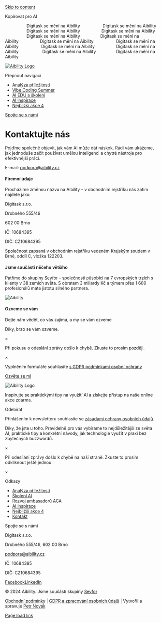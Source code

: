 [Skip to content](https://aibility.cz/kontakt/#content)

Kopírovat pro AI

                  Digitask se mění na Aibility                   Digitask se mění na Aibility                   Digitask se mění na Aibility                  Digitask se mění na Aibility                    Digitask se mění na Aibility                 Digitask se mění na Aibility                  Digitask se mění na Aibility                   Digitask se mění na Aibility                   Digitask se mění na Aibility                  Digitask se mění na Aibility                    Digitask se mění na Aibility                 Digitask se mění na Aibility

[![Aibility Logo](<Base64-Image-Removed>)](https://aibility.cz/)

Přepnout navigaci

- [Analýza příležitostí](https://aibility.cz/analyza-digitalnich-prilezitosti/)
- [Vibe Coding Summer](https://aibility.cz/vibecodingsummer/)
- [AI EDU a školení](https://aibility.cz/skoleni/)
- [AI inspirace](https://aibility.cz/inspirace-a-ai/)
- [Nejbližší akce 4](https://aibility.cz/nejblizsi-ai-akce/)

[Spojte se s námi](https://aibility.cz/kontakt/)

# Kontaktujte nás

Pojďme společně objevit, jak vám AI může dát náskok. Rádi vám ukážeme, jak jednoduše začít používat umělou inteligenci a chytré nástroje pro efektivnější práci.

E-mail: podpora@aibility.cz

#### Firemní údaje

Procházíme změnou názvu na Aibility – v obchodním rejstříku nás zatím najdete jako:

Digitask s.r.o.

Drobného 555/49

602 00 Brno

IČ: 10684395

DIČ: CZ10684395

Společnost zapsaná v obchodním rejstříku vedeném Krajským soudem v Brně, oddíl C, vložka 122203.

#### Jsme součástí něčeho většího

Patříme do skupiny [Seyfor](https://www.seyfor.com/) – společnosti působící na 7 evropských trzích s klienty v 38 zemích světa. S obratem 3 miliardy Kč a týmem přes 1 600 profesionálů máte jistotu silného partnera.

![Aibility](<Base64-Image-Removed>)

#### Ozveme se vám

Dejte nám vědět, co vás zajímá, a my se vám ozveme

Díky, brzo se vám ozveme.

×

Při pokusu o odeslání zprávy došlo k chybě. Zkuste to prosím později.

×

Vyplněním formuláře souhlasíte [s GDPR podmínkami osobní ochrany](https://aibility.org/gdpr/)

[Ozvěte se mi](https://airtable.com/appB05YYWnM6spGjW/shrKWE9D326BGAaXV)

![Aibility Logo](<Base64-Image-Removed>)

Inspirujte se praktickými tipy na využití AI a získejte přístup na naše online akce zdarma.

Odebírat

Přihlášením k newsletteru souhlasíte se [zásadami ochrany osobních údajů](https://aibility.org/gdpr/).

Díky, že jste u toho. Pravidelně pro vás vybíráme to nejdůležitější ze světa AI, praktické tipy a konkrétní návody, jak technologie využít v praxi bez zbytečných buzzwordů.

×

Při odesílání zprávy došlo k chybě na naší straně. Zkuste to prosím odkliknout ještě jednou.

×

Odkazy

- [Analýza příležitostí](https://aibility.cz/analyza-digitalnich-prilezitosti/)
- [Školení AI](https://aibility.cz/skoleni/)
- [Rozvoj ambasadorů ACA](https://aibility.cz/ai-coach-and-ambassador-program/)
- [AI inspirace](https://aibility.cz/inspirace-a-ai/)
- [Nejbližší akce 4](https://aibility.cz/nejblizsi-ai-akce/)
- [Kontakt](https://aibility.cz/kontakt/)

Spojte se s námi

Digitask s.r.o.

Drobného 555/49, 602 00 Brno

podpora@aibility.cz

IČ: 10684395

DIČ: CZ10684395

[Facebook](https://www.facebook.com/aibilityorg "Facebook")[LinkedIn](https://www.linkedin.com/company/digitask-cz-sk/ "LinkedIn")

© 2024 Aibility. Jsme součástí skupiny [Seyfor](https://www.seyfor.com/)

[Obchodní podmínky](https://aibility.cz/obchodni-podminky/) \| [GDPR a zpracování osobních údajů](https://aibility.cz/gdpr/) \| Vytvořil a spravuje [Petr Novák](https://petrnovak.com/)

 [Page load link](https://aibility.cz/kontakt/#)